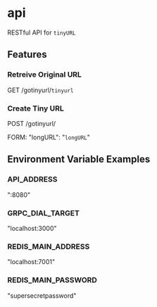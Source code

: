 # api

RESTful API for `tinyURL`

## Features

### Retreive Original URL

GET /gotinyurl/`tinyurl`

### Create Tiny URL

POST /gotinyurl/

FORM: "longURL": "`longURL`"

## Environment Variable Examples

### API_ADDRESS

":8080"

### GRPC_DIAL_TARGET

"localhost:3000"

### REDIS_MAIN_ADDRESS

"localhost:7001"

### REDIS_MAIN_PASSWORD

"supersecretpassword"
